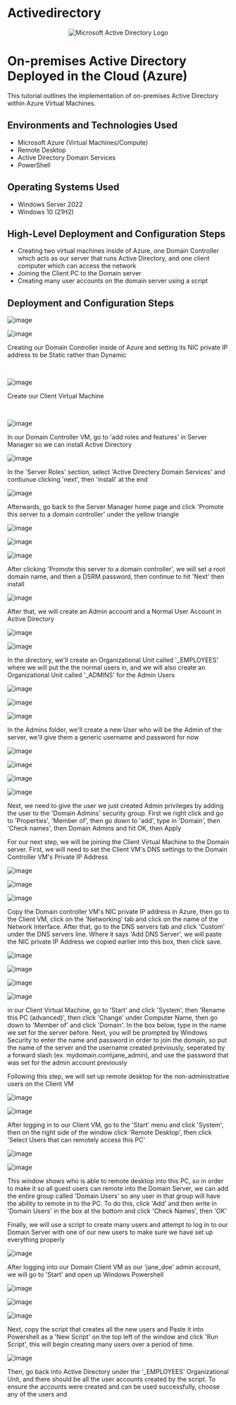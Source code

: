 # Activedirectory

<p align="center">
<img src="https://i.imgur.com/pU5A58S.png" alt="Microsoft Active Directory Logo"/>
</p>

<h1>On-premises Active Directory Deployed in the Cloud (Azure)</h1>
This tutorial outlines the implementation of on-premises Active Directory within Azure Virtual Machines.<br />


<h2>Environments and Technologies Used</h2>

- Microsoft Azure (Virtual Machines/Compute)
- Remote Desktop
- Active Directory Domain Services
- PowerShell

<h2>Operating Systems Used </h2>

- Windows Server 2022
- Windows 10 (21H2)

<h2>High-Level Deployment and Configuration Steps</h2>

- Creating two virtual machines inside of Azure, one Domain Controller which acts as our server that runs Active Directory, and one client computer which can access the network
- Joining the Client PC to the Domain server
- Creating many user accounts on the domain server using a script

<h2>Deployment and Configuration Steps</h2>


![image](https://github.com/chrisfortuno/Activedirectory/assets/149267076/a164bea5-6655-458e-b355-d4a37959a707)

![image](https://github.com/chrisfortuno/Activedirectory/assets/149267076/8c0d1c47-3eab-4770-8335-486488a04336)

</p>
<p>
Creating our Domain Controller inside of Azure and setting its NIC private IP address to be Static rather than Dynamic 
</p>
<br />




![image](https://github.com/chrisfortuno/Activedirectory/assets/149267076/6019eb32-9b40-4b1b-9dc4-dd1678853992)

</p>
<p>
Create our Client Virtual Machine 
</p>
<br />

![image](https://github.com/chrisfortuno/Activedirectory/assets/149267076/3bfdfe5f-64b5-407d-88f2-ff254a437a59)

In our Domain Controller VM, go to 'add roles and features' in Server Manager so we can install Active Directory

![image](https://github.com/chrisfortuno/Activedirectory/assets/149267076/50fc7695-1b26-459c-aa5c-6478cece4f67)

In the 'Server Roles' section, select 'Active Directery Domain Services' and contiunue clicking 'next', then 'install' at the end

![image](https://github.com/chrisfortuno/Activedirectory/assets/149267076/31f44292-d75f-4e5d-a1a6-57c1a5b8afee)

Afterwards, go back to the Server Manager home page and click 'Promote this server to a domain controller' under the yellow triangle

![image](https://github.com/chrisfortuno/Activedirectory/assets/149267076/b9036873-36cb-474e-a4ce-0c2882839dab)

![image](https://github.com/chrisfortuno/Activedirectory/assets/149267076/fe719cb4-641d-4726-9eb7-9b47fb3418a8)

![image](https://github.com/chrisfortuno/Activedirectory/assets/149267076/0285fba1-7cc6-4959-9e81-e3cda46f5834)


After clicking 'Promote this server to a domain controller', we will set a root domain name, and then a DSRM password, then continue to hit 'Next' then install

![image](https://github.com/chrisfortuno/Activedirectory/assets/149267076/eeb6b7a6-4b0b-4c3c-b9c6-f96cc7025f3c)

After that, we will create an Admin account and a Normal User Account in Active Directory 

![image](https://github.com/chrisfortuno/Activedirectory/assets/149267076/ef3ad27b-2e58-4348-866f-f72cdf7c85db)

![image](https://github.com/chrisfortuno/Activedirectory/assets/149267076/7842fd34-90c8-485c-bb7d-e342105c26a5)


In the directory, we'll create an Organizational Unit called '_EMPLOYEES' where we will put the the normal users in, and we will also create an Organizational Unit called '_ADMINS' for the Admin Users

![image](https://github.com/chrisfortuno/Activedirectory/assets/149267076/0c516e17-88d0-4092-b6af-37fd0f96cc4a)

![image](https://github.com/chrisfortuno/Activedirectory/assets/149267076/21f846d0-00b9-459d-938c-783de0a22adf)

![image](https://github.com/chrisfortuno/Activedirectory/assets/149267076/63eee163-7ecd-439d-87d7-8330b56d951a)



In the Admins folder, we'll create a new User who will be the Admin of the server, we'll give them a generic username and password for now

![image](https://github.com/chrisfortuno/Activedirectory/assets/149267076/e80a278b-13d0-4b9d-9672-b4534a650162)

![image](https://github.com/chrisfortuno/Activedirectory/assets/149267076/800e9a26-1831-4d22-a0df-670caa028b4c)

![image](https://github.com/chrisfortuno/Activedirectory/assets/149267076/c9a1a9eb-b09f-4597-95fc-6993c80a30b4)

![image](https://github.com/chrisfortuno/Activedirectory/assets/149267076/b259dacd-de9a-41ab-b2eb-263de4a49f3e)


Next, we need to give the user we just created Admin privileges by adding the user to the 'Domain Admins' security group. First we right click and go to 'Properties', 'Member of', then go down to 'add', type in 'Domain', then 'Check names', then Domain Admins and hit OK, then Apply

For our next step, we will be joining the Client Virtual Machine to the Domain server. First, we will need to set the Client VM's DNS settings to the Domain Controller VM's Private IP Address

![image](https://github.com/chrisfortuno/Activedirectory/assets/149267076/a5985bbe-5e5e-49ed-bd9b-2b690e54d5f6)

![image](https://github.com/chrisfortuno/Activedirectory/assets/149267076/4a183721-9d27-48be-b8c4-1efd495d820b)

![image](https://github.com/chrisfortuno/Activedirectory/assets/149267076/8d9209b2-5c96-406a-81eb-27a687258d29)



Copy the Domain controller VM's NIC private IP address in Azure, then go to the Client VM, click on the 'Networking' tab and click on the name of the Network Interface. After that, go to the DNS servers tab and click 'Custom' under the DNS servers line. Where it says 'Add DNS Server', we will paste the NIC private IP Address we copied earlier into this box, then click save.


![image](https://github.com/chrisfortuno/Activedirectory/assets/149267076/c547f778-1cf8-45f8-9a89-f5ebe9d952c9)

![image](https://github.com/chrisfortuno/Activedirectory/assets/149267076/8f933003-6072-4429-ba4c-2d6c809186ec)

![image](https://github.com/chrisfortuno/Activedirectory/assets/149267076/0639dc40-1330-4281-87cf-00297387bf77)

![image](https://github.com/chrisfortuno/Activedirectory/assets/149267076/b611f634-b89f-4828-a4ee-1b19bf94a732)



in our Client Virtual Machine, go to 'Start' and click 'System', then 'Rename this PC (advanced)', then click 'Change' under Computer Name, then go down to 'Member of' and click 'Domain'. In the box below, type in the name we set for the server before. Next, you will be prompted by Windows Security to enter the name and password in order to join the domain, so put the name of the server and the username created previously, seperated by a forward slash (ex. mydomain.com\jane_admin), and use the password that was set for the admin account previously

Following this step, we will set up remote desktop for the non-administrative users on the Client VM 

![image](https://github.com/chrisfortuno/Activedirectory/assets/149267076/e45f3bd2-d9fa-4744-a714-7ed8362b1b4b)

![image](https://github.com/chrisfortuno/Activedirectory/assets/149267076/036e21e1-bdd6-4438-bf0b-4e97f063178f)


After logging in to our Client VM, go to the 'Start' menu and click 'System', then on the right side of the window click 'Remote Desktop', then click 'Select Users that can remotely access this PC' 

![image](https://github.com/chrisfortuno/Activedirectory/assets/149267076/b132b947-407d-42ab-893a-1ffa59628154)

![image](https://github.com/chrisfortuno/Activedirectory/assets/149267076/4af569ea-9447-4e21-8fe6-0d3374f0f567)


This window shows who is able to remote desktop into this PC, so in order to make it so all guest users can remote into the Domain Server, we can add the entire group called 'Domain Users' so any user in that group will have the ability to remote in to the PC.
To do this, click 'Add' and then write in 'Domain Users' in the box at the bottom and click 'Check Names', then 'OK' 

Finally, we will use a script to create many users and attempt to log in to our Domain Server with one of our new users to make sure we have set up everything properly

![image](https://github.com/chrisfortuno/Activedirectory/assets/149267076/a1e2c92e-147c-4e91-a2c5-140566da1f59)

After logging into our Domain Client VM as our 'jane_doe' admin account, we will go to 'Start' and open up Windows Powershell

![image](https://github.com/chrisfortuno/Activedirectory/assets/149267076/f7516a75-ff63-4561-b795-59ecb4e381ad)

![image](https://github.com/chrisfortuno/Activedirectory/assets/149267076/c5d9c31d-fa4e-4f09-a73c-84059c732e5a)

![image](https://github.com/chrisfortuno/Activedirectory/assets/149267076/b0bade80-41bf-4cbc-a810-aa9638268d49)


Next, copy the script that creates all the new users and Paste it into Powershell as a 'New Script' on the top left of the window and click 'Run Script', this will begin creating many users over a period of time. 

![image](https://github.com/chrisfortuno/Activedirectory/assets/149267076/bd3d1fb2-5b7d-49bc-976d-719557558d8c)

Then, go back into Active Directory under the '_EMPLOYEES' Organizational Unit, and there should be all the user accounts created by the script. To ensure the accounts were created and can be used successfully, choose any of the users and 





















